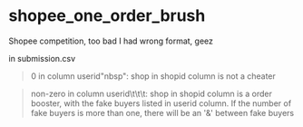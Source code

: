 # shopee_one_order_brush
Shopee competition, too bad I had wrong format, geez

 in submission.csv
 > 0 in column userid"nbsp": shop in shopid column is not a cheater
 
 > non-zero in column userid\t\t\t: shop in shopid column is a order booster, with the fake buyers listed in userid column. If the number of fake buyers is more than one, there will be an '&' between fake buyers
